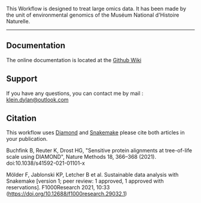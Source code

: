 This Workflow is designed to treat large omics data. It has been made by the unit of environmental genomics of the Muséum National d'Histoire Naturelle.

***
## Documentation

The online documentation is located at the [Github Wiki](https://github.com/Dylkln/EGmnhn/wiki)

## Support

If you have any questions, you can contact me by mail : klein.dylan@outlook.com

## Citation

This workflow uses [Diamond](https://github.com/bbuchfink/diamond) and [Snakemake](https://snakemake.readthedocs.io/en/stable/) please cite both articles in your publication.

Buchfink B, Reuter K, Drost HG, "Sensitive protein alignments at tree-of-life scale using DIAMOND", Nature Methods 18, 366–368 (2021). doi:10.1038/s41592-021-01101-x

Mölder F, Jablonski KP, Letcher B et al. Sustainable data analysis with Snakemake [version 1; peer review: 1 approved, 1 approved with reservations]. F1000Research 2021, 10:33 (https://doi.org/10.12688/f1000research.29032.1) 
